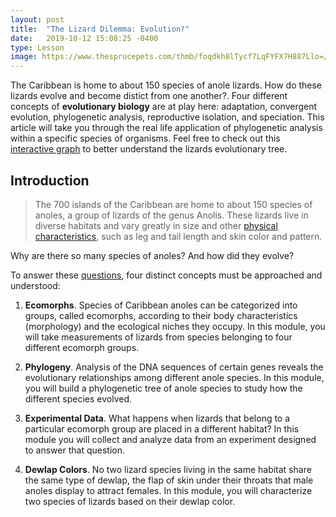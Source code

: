 ```yaml
---
layout: post
title:  "The Lizard Dilemma: Evolution?"
date:   2019-10-12 15:08:25 -0400
type: Lesson
image: https://www.thesprucepets.com/thmb/foqdkh8lTycf7LqFYFX7H887Llo=/960x0/filters:no_upscale():max_bytes(150000):strip_icc()/88521688-56a2bcf93df78cf7727961f7.jpg
---
```


The Caribbean is home to about 150 species of anole lizards. How do these lizards evolve and become distict from one another?. Four different concepts of **evolutionary biology** are at play here: adaptation, convergent evolution, phylogenetic analysis, reproductive isolation, and speciation. This article will take you through the real life application of phylogenetic analysis within a specific species of organisms. Feel free to check out this [interactive graph](https://github.com/adam-p/markdown-here/wiki/Markdown-Cheatsheet) to better understand the lizards evolutionary tree.

## Introduction

> The 700 islands of the Caribbean are home to about 150 species of anoles, a group of lizards of the genus Anolis. These lizards live in diverse habitats and vary greatly in size and other [physical characteristics](https://wikipedia.com/lizards/), such as leg and tail length and skin color and pattern.

Why are there so many species of anoles? And how did they evolve?

To answer these [questions](https://google.com), four distinct concepts must be approached and understood:

1. **Ecomorphs**. Species of Caribbean anoles can be categorized into groups, called ecomorphs, according to their body characteristics (morphology) and the ecological niches they occupy. In this module, you will take measurements of lizards from species belonging to four different ecomorph groups.

2. **Phylogeny**. Analysis of the DNA sequences of certain genes reveals the evolutionary relationships among different anole species. In this module, you will build a phylogenetic tree of anole species to study how the different species evolved.


3. **Experimental Data**. What happens when lizards that belong to a particular ecomorph group are placed in a different habitat? In this module you will collect and analyze data from an experiment designed to answer that question.

4. **Dewlap Colors**. No two lizard species living in the same habitat share the same type of dewlap, the flap of skin under their throats that male anoles display to attract females. In this module, you will characterize two species of lizards based on their dewlap color.

